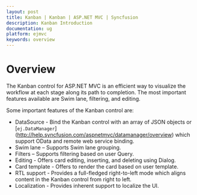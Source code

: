 ```yaml
---
layout: post
title: Kanban | Kanban | ASP.NET MVC | Syncfusion
description: Kanban Introduction
documentation: ug
platform: ejmvc
keywords: overview
---
```


# Overview

The Kanban control for ASP.NET MVC is an efficient way to visualize the workflow at each stage along its path to completion. The most important features available are Swim lane, filtering, and editing.

Some important features of the Kanban control are:

*	DataSource - Bind the Kanban control with an array of JSON objects or [`ej.DataManager`] (http://help.syncfusion.com/aspnetmvc/datamanager/overview) which support OData and remote web service binding.
*   Swim lane – Supports Swim lane grouping.
*   Filters – Supports filtering based on user Query.
*   Editing - Offers card editing, inserting, and deleting using Dialog.
*   Card template - Offers to render the card based on user template.
*   RTL support - Provides a full-fledged right-to-left mode which aligns content in the Kanban control from right to left. 
*   Localization - Provides inherent support to localize the UI.





